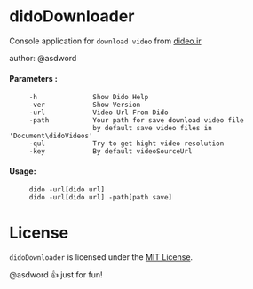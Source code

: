 # didoDownloader


Console application for `download video` from [dideo.ir](https://www.dideo.ir/)

author: @asdword

#### Parameters :

         -h              Show Dido Help
         -ver            Show Version
         -url            Video Url From Dido
         -path           Your path for save download video file
                         by default save video files in 'Document\didoVideos'
         -qul            Try to get hight video resolution
         -key            By default videoSourceUrl

#### Usage:
 
         dido -url[dido url]
         dido -url[dido url] -path[path save]

# License

`didoDownloader` is licensed under the [MIT License](http://www.opensource.org/licenses/mit-license.php).


@asdword :+1: just for fun!
